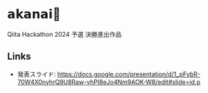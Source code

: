# 𝗮𝗸𝗮𝗻𝗮𝗶🔐
Qiita Hackathon 2024 予選 決勝進出作品

## Links
- 発表スライド: https://docs.google.com/presentation/d/1_pFybR-70W4X0nyhrQ9U8Raw-vhPI8eJo4Nm9AOK-W8/edit#slide=id.p
